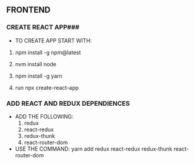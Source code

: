 ## FRONTEND ##

### CREATE REACT APP###
* TO CREATE APP START WITH:

1. npm install -g npm@latest
2. nvm install node
3. npm install -g yarn

4.  run npx create-react-app <your app name>

### ADD REACT AND REDUX DEPENDIENCES ###

* ADD THE FOLLOWING:
    1. redux
    2. react-redux
    3. redux-thunk
    4. react-router-dom
* USE THE COMMAND:
    yarn add redux react-redux redux-thunk react-router-dom

